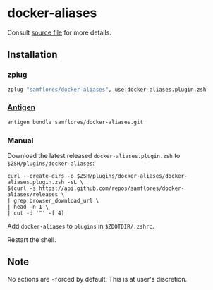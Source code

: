 # docker-aliases

Consult [source file](docker-aliases.plugin.zsh) for more details.


## Installation

### [zplug](https://github.com/zplug/zplug)

```zsh
zplug "samflores/docker-aliases", use:docker-aliases.plugin.zsh
```

### [Antigen](https://github.com/zsh-users/antigen)

```zsh
antigen bundle samflores/docker-aliases.git
```

### Manual

Download the latest released `docker-aliases.plugin.zsh` to `$ZSH/plugins/docker-aliases`: 
```shell
curl --create-dirs -o $ZSH/plugins/docker-aliases/docker-aliases.plugin.zsh -sL \
$(curl -s https://api.github.com/repos/samflores/docker-aliases/releases \
| grep browser_download_url \
| head -n 1 \
| cut -d '"' -f 4)
```

Add `docker-aliases` to `plugins` in `$ZDOTDIR/.zshrc`.

Restart the shell.


## Note

No actions are `-f`orced by default: This is at user's discretion. 
